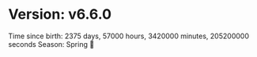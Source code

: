 # Version: v6.6.0
Time since birth: 2375 days, 57000 hours, 3420000 minutes, 205200000 seconds
Season: Spring 🌸
